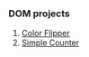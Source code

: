 ### DOM **projects**

1. [Color Flipper](https://aleksidu.github.io/DOM-projects/backgroundColorFlipper/)
2. [Simple Counter](https://aleksidu.github.io/DOM-projects/simpleCounter/)